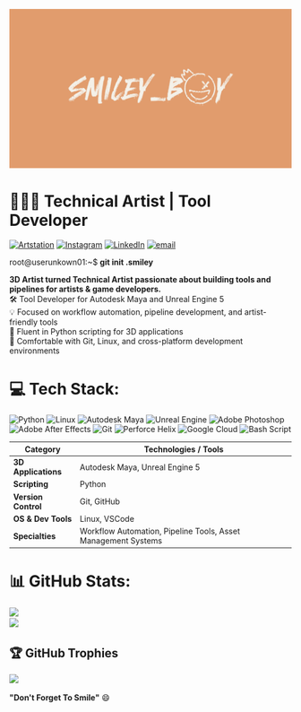 ![Alt text](https://github.com/Smiley-Boy00/Smiley-Boy00/blob/main/Banner.png?raw=true)

# 🎨👨‍💻 Technical Artist | Tool Developer

[![Artstation](https://img.shields.io/badge/Artstation-%2313AFF0.svg?logo=artstation&logoColor=white)](https://www.artstation.com/david_martinez) [![Instagram](https://img.shields.io/badge/Instagram-%23E4405F.svg?logo=Instagram&logoColor=white)](https://instagram.com/smiley_boy.png) [![LinkedIn](https://img.shields.io/badge/LinkedIn-%230077B5.svg?logo=linkedin&logoColor=white)](https://linkedin.com/in/davidmargon) [![email](https://img.shields.io/badge/Email-D14836?logo=gmail&logoColor=white)](mailto:dmargon72@gmail.com) 

root@userunkown01:~$ **git init .smiley**<br>

**3D Artist turned Technical Artist passionate about building tools and pipelines for artists & game developers.<br>**
🛠 Tool Developer for Autodesk Maya and Unreal Engine 5<br>
💡 Focused on workflow automation, pipeline development, and artist-friendly tools<br>
🐍 Fluent in Python scripting for 3D applications<br>
📂 Comfortable with Git, Linux, and cross-platform development environments  


# 💻 Tech Stack:
![Python](https://img.shields.io/badge/python-3670A0?style=for-the-badge&logo=python&logoColor=ffdd54) ![Linux](https://img.shields.io/badge/Linux-%23FCC624.svg?style=for-the-badge&logo=linux&logoColor=black) ![Autodesk Maya](https://img.shields.io/badge/Autodesk%20Maya-%2337A5CC.svg?style=for-the-badge&logo=autodeskmaya&logoColor=white) ![Unreal Engine](https://img.shields.io/badge/Unreal%20Engine-%230E1128.svg?style=for-the-badge&logo=unrealengine&logoColor=white) ![Adobe Photoshop](https://img.shields.io/badge/adobe%20photoshop-%2331A8FF.svg?style=for-the-badge&logo=adobe%20photoshop&logoColor=white) ![Adobe After Effects](https://img.shields.io/badge/Adobe%20After%20Effects-9999FF.svg?style=for-the-badge&logo=Adobe%20After%20Effects&logoColor=white) ![Git](https://img.shields.io/badge/git-%23F05033.svg?style=for-the-badge&logo=git&logoColor=white) ![Perforce Helix](https://img.shields.io/badge/-PERFORCE%20HELIX-404040?style=for-the-badge&logo=Perforce&logoColor=white) ![Google Cloud](https://img.shields.io/badge/GoogleCloud-%234285F4.svg?style=for-the-badge&logo=google-cloud&logoColor=white) ![Bash Script](https://img.shields.io/badge/bash_script-%23121011.svg?style=for-the-badge&logo=bash&logoColor=white)


| **Category**         | **Technologies / Tools** |
| -------------------- | ------------------------- |
| **3D Applications**  | Autodesk Maya, Unreal Engine 5 |
| **Scripting**        | Python |
| **Version Control**  | Git, GitHub |
| **OS & Dev Tools**   | Linux, VSCode |
| **Specialties**      | Workflow Automation, Pipeline Tools, Asset Management Systems |

# 📊 GitHub Stats:
![](https://github-readme-stats.vercel.app/api?username=Smiley-Boy00&theme=transparent&hide_border=false&include_all_commits=false&count_private=false)<br/>
![](https://github-readme-stats.vercel.app/api/top-langs/?username=Smiley-Boy00&theme=transparent&hide_border=false&include_all_commits=false&count_private=false&layout=compact)

## 🏆 GitHub Trophies
![](https://github-profile-trophy.vercel.app/?username=Smiley-Boy00&theme=transparent&no-frame=false&no-bg=true&margin-w=4)

**"Don't Forget To Smile"** :smile:

<!-- Proudly created with GPRM ( https://gprm.itsvg.in ) -->
